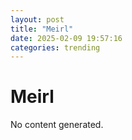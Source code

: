 ```yaml
---
layout: post
title: "Meirl"
date: 2025-02-09 19:57:16
categories: trending
---
```


# Meirl

No content generated.
